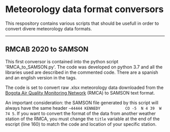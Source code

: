 # Meteorology data format conversors

This respository contains various scripts that should be usefull in order to convert divere meteorology data formats.

---
## RMCAB 2020 to SAMSON
This first conversor is contained into the python script 'RMCA_to_SAMSON.py'. The code was developed on python 3.7 and all the libraries used are described in the commented code. There are a spanish and an english version in the tags.

The code is set to convert raw .xlsx meteorology data downloaded from the [Bogota Air Quality Monitoring Network](http://rmcab.ambientebogota.gov.co/Report/stationreport) (RMCA) to SAMSON text format.

An important consideration: the SAMSON file generated by this script will always have the same header `~44444 KENNEDY           CO -5  N 4 39  W 74 5`. If you want to convert the format of the data from another weather station of the RMCA, you must change the `title` variable at the end of the escript (line 160) to match the code and location of your specific station.